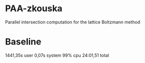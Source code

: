 # PAA-zkouska

Parallel intersection computation for the lattice Boltzmann method

# Baseline

1441,35s user 0,07s system 99% cpu 24:01,51 total
